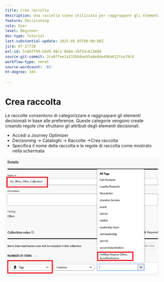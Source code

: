 ```yaml
---
title: Crea raccolta
description: Una raccolta viene utilizzata per raggruppare gli elementi di offerta correlati nel processo decisionale, semplificando la gestione e l’organizzazione del contenuto in base a un tema specifico, un pubblico o un obiettivo della campagna.
feature: Decisioning
role: User
level: Beginner
doc-type: Tutorial
last-substantial-update: 2025-05-05T00:00:00Z
jira: KT-17728
exl-id: 5c08ff99-b4d5-48c1-8b84-19f43c613880
source-git-commit: 2ca9ffee1a2326b8ae55a8e8de496a632fea79c8
workflow-type: tm+mt
source-wordcount: '81'
ht-degree: 34%

---
```


# Crea raccolta

Le raccolte consentono di categorizzare e raggruppare gli elementi decisionali in base alle preferenze. Queste categorie vengono create creando regole che sfruttano gli attributi degli elementi decisionali.

* Accedi a Journey Optimizer
* Decisioning -> Cataloghi -> Raccolte ->Crea raccolta
* Specifica il nome della raccolta e le regole di raccolta come mostrato nella schermata

![create-collection](assets/fin-wise-collection.png)
